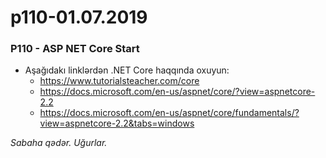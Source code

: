 # p110-01.07.2019

### P110 - ASP NET Core Start
- Aşağıdakı linklərdən .NET Core haqqında oxuyun:
  - https://www.tutorialsteacher.com/core
  - https://docs.microsoft.com/en-us/aspnet/core/?view=aspnetcore-2.2
  - https://docs.microsoft.com/en-us/aspnet/core/fundamentals/?view=aspnetcore-2.2&tabs=windows
  
*Sabaha qədər. Uğurlar.*
